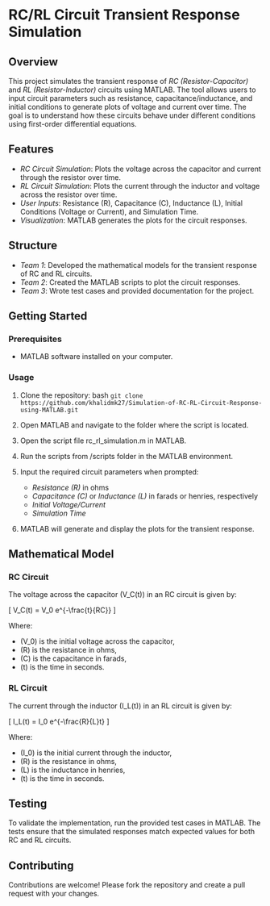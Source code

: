 # RC/RL Circuit Transient Response Simulation

## Overview

This project simulates the transient response of *RC (Resistor-Capacitor)* and *RL (Resistor-Inductor)* circuits using MATLAB. The tool allows users to input circuit parameters such as resistance, capacitance/inductance, and initial conditions to generate plots of voltage and current over time. The goal is to understand how these circuits behave under different conditions using first-order differential equations.

## Features

- *RC Circuit Simulation*: Plots the voltage across the capacitor and current through the resistor over time.
- *RL Circuit Simulation*: Plots the current through the inductor and voltage across the resistor over time.
- *User Inputs*: Resistance (R), Capacitance (C), Inductance (L), Initial Conditions (Voltage or Current), and Simulation Time.
- *Visualization*: MATLAB generates the plots for the circuit responses.

## Structure

- *Team 1*: Developed the mathematical models for the transient response of RC and RL circuits.
- *Team 2*: Created the MATLAB scripts to plot the circuit responses.
- *Team 3*: Wrote test cases and provided documentation for the project.

## Getting Started

### Prerequisites

- MATLAB software installed on your computer.

### Usage

1. Clone the repository:
   bash
   `git clone https://github.com/khalidmk27/Simulation-of-RC-RL-Circuit-Response-using-MATLAB.git`
   
2. Open MATLAB and navigate to the folder where the script is located.

3. Open the script file rc_rl_simulation.m in MATLAB.

4. Run the scripts from /scripts folder in the MATLAB environment.
   

5. Input the required circuit parameters when prompted:
   - *Resistance (R)* in ohms
   - *Capacitance (C)* or *Inductance (L)* in farads or henries, respectively
   - *Initial Voltage/Current*
   - *Simulation Time*

6. MATLAB will generate and display the plots for the transient response.

## Mathematical Model

### RC Circuit

The voltage across the capacitor \(V_C(t)\) in an RC circuit is given by:

\[
V_C(t) = V_0 e^{-\frac{t}{RC}}
\]

Where:
- \(V_0\) is the initial voltage across the capacitor,
- \(R\) is the resistance in ohms,
- \(C\) is the capacitance in farads,
- \(t\) is the time in seconds.

### RL Circuit

The current through the inductor \(I_L(t)\) in an RL circuit is given by:

\[
I_L(t) = I_0 e^{-\frac{R}{L}t}
\]

Where:
- \(I_0\) is the initial current through the inductor,
- \(R\) is the resistance in ohms,
- \(L\) is the inductance in henries,
- \(t\) is the time in seconds.

## Testing

To validate the implementation, run the provided test cases in MATLAB. The tests ensure that the simulated responses match expected values for both RC and RL circuits.

## Contributing

Contributions are welcome! Please fork the repository and create a pull request with your changes.
